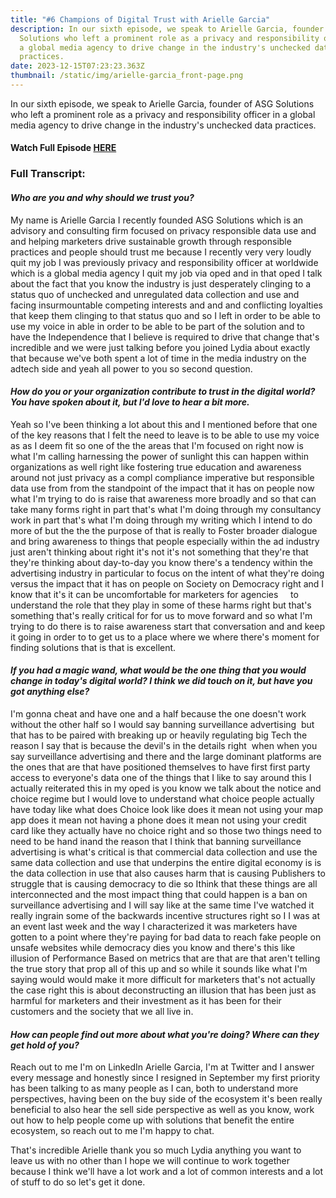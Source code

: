 ```yaml
---
title: "#6 Champions of Digital Trust with Arielle Garcia"
description: In our sixth episode, we speak to Arielle Garcia, founder of ASG
  Solutions who left a prominent role as a privacy and responsibility officer in
  a global media agency to drive change in the industry's unchecked data
  practices.
date: 2023-12-15T07:23:23.363Z
thumbnail: /static/img/arielle-garcia_front-page.png
---
```

In our sixth episode, we speak to Arielle Garcia, founder of ASG Solutions who left a prominent role as a privacy and responsibility officer in a global media agency to drive change in the industry's unchecked data practices.

#### W﻿atch Full Episode [HERE](https://youtu.be/J8cPstT7k5M?feature=shared)

### F﻿ull Transcript:

#### *Who are you and why should we trust you?*

My name is Arielle Garcia I recently founded ASG Solutions which is an advisory and consulting firm focused on privacy responsible data use and and helping marketers drive sustainable growth through responsible practices and people should trust me because I recently very very loudly quit my job I was previously privacy and responsibility officer at worldwide which is a global media agency I quit my job via oped and in that oped I talk about the fact that you know the industry is just desperately clinging to a status quo of unchecked and unregulated data collection and use and facing insurmountable competing interests and and and conflicting loyalties that keep them clinging to that status quo and so I left in order to be able to use my voice in able in order to be able to be part of the solution and to have the Independence that I believe is required to drive that change that's incredible and we were just talking before you joined Lydia about exactly that because we've both spent a lot of time in the media industry on the adtech side and yeah all power to you so second question. 

#### *How do you or your organization contribute to trust in the digital world? You have spoken about it, but I'd love to hear a bit more.*

Yeah so I've been thinking a lot about this and I mentioned before that one of the key reasons that I felt the need to leave is to be able to use my voice as as I deem fit so one of the the areas that I'm focused on right now is what I'm calling harnessing the power of sunlight this can happen within organizations as well right like fostering true education and awareness around not just privacy as a compl compliance imperative but responsible data use from from the standpoint of the impact that it has on people now what I'm trying to do is raise that awareness more broadly and so that can take many forms right in part that's what I'm doing through my consultancy work in part that's what I'm doing through my writing which I intend to do more of but the the the purpose of that is really to Foster broader dialogue and bring awareness to things that people especially within the ad industry just aren't thinking about right it's not it's not something that they're that they're thinking about day-to-day you know there's a tendency within the advertising industry in particular to focus on the intent of what they're doing versus the impact that it has on people on Society on Democracy right and I know that it's it can be uncomfortable for marketers for agencies     to understand the role that they play in some of these harms right but that's something that's really critical for for us to move forward and so what I'm trying to do there is to raise awareness start that conversation and and keep it going in order to to get us to a place where we where there's moment for finding solutions that is that is excellent. 

#### *If you had a magic wand, what would be the one thing that you would change in today's digital world? I think we did touch on it, but have you got anything else?*

I'm gonna cheat and have one and a half because the one doesn't work without the other half so I would say banning surveillance advertising  but that has to be paired with breaking up or heavily regulating big Tech the reason I say that is because the devil's in the details right  when when you say surveillance advertising and there and the large dominant platforms are the ones that are that have positioned themselves to have first first party access to everyone's data one of the things that I like to say around this I actually reiterated this in my oped is you know we talk about the notice and choice regime but I would love to understand what choice people actually have today like what does Choice look like does it mean not using your map app does it mean not having a phone does it mean not using your credit card like they actually have no choice right and so those two things need to need to be hand inand the reason that I think that banning surveillance advertising is what's critical is that commercial data collection and use the same data collection and use that underpins the entire digital economy is is the data collection in use that also causes harm that is causing Publishers to struggle that is causing democracy to die so Ithink that these things are all interconnected and the most impact thing that could happen is a ban on surveillance advertising and I will say like at the same time I've watched it really ingrain some of the backwards incentive structures right so I I was at an event last week and the way I characterized it was marketers have gotten to a point where they're paying for bad data to reach fake people on unsafe websites while democracy dies you know and there's this like illusion of Performance Based on metrics that are that are that aren't telling the true story that prop all of this up and so while it sounds like what I'm saying would would make it more difficult for marketers that's not actually the case right this is about deconstructing an illusion that has been just as harmful for marketers and their investment as it has been for their customers and the society that we all live in. 

#### *How can people find out more about what you're doing? Where can they get hold of you?*

Reach out to me I'm on LinkedIn Arielle Garcia, I'm at Twitter and I answer every message and honestly since I resigned in September my first priority has been talking to as many people as I can, both to understand more perspectives, having been on the buy side of the ecosystem it's been really beneficial to also hear the sell side perspective as well as you know, work out how to help people come up with solutions that benefit the entire ecosystem, so reach out to me I'm happy to chat.

That's incredible Arielle thank you so much Lydia anything you want to leave us with no other than I hope we will continue to work together because I think we'll have a lot work and a lot of common interests and a lot of stuff to do so let's get it done.